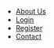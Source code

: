 - [About Us](/about)
- [Login](/login)
- [Register](/register)
- [Contact](https://massumifukuda.work/wp/contact)